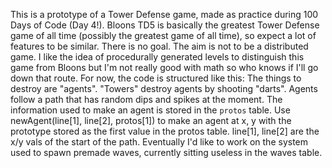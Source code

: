 This is a prototype of a Tower Defense game, made as practice during 100 Days of Code (Day 4!). Bloons TD5 is basically the greatest Tower Defense game of all time (possibly the greatest game of all time), so expect a lot of features to be similar. There is no goal. The aim is not to be a distributed game. I like the idea of procedurally generated levels to distinguish this game from Bloons but I'm not really good with math so who knows if I'll go down that route.
For now, the code is structured like this:
The things to destroy are "agents". "Towers" destroy agents by shooting "darts". Agents follow a path that has random dips and spikes at the moment. The information used to make an agent is stored in the `protos` table. Use newAgent(line[1], line[2], protos[1]) to make an agent at x, y with the prototype stored as the first value in the protos table. line[1], line[2] are the x/y vals of the start of the path.
Eventually I'd like to work on the system used to spawn premade waves, currently sitting useless in the waves table.